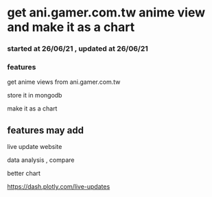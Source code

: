 # get ani.gamer.com.tw anime view and make it as a chart 

### started at 26/06/21 , updated at 26/06/21

### features 

get anime views from ani.gamer.com.tw  

store it in mongodb 

make it as a chart  


## features may add 
live update website  

data analysis , compare  

better chart  

https://dash.plotly.com/live-updates
